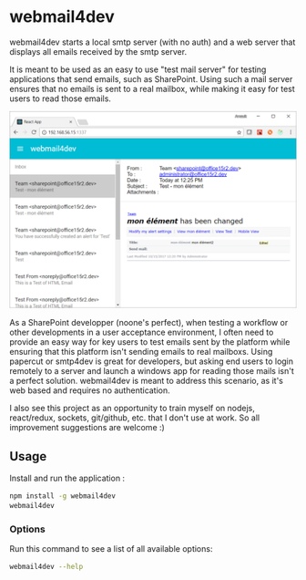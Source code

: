 # webmail4dev

webmail4dev starts a local smtp server (with no auth) and a web server that displays all emails received by the smtp server.

It is meant to be used as an easy to use "test mail server" for testing applications that send emails, such as SharePoint. Using such a mail server ensures that no emails is sent to a real mailbox, while making it easy for test users to read those emails.

![screenshot.png](screenshot.png)

As a SharePoint developper (noone's perfect), when testing a workflow or other developments in a user acceptance environment, I often need to provide an easy way for key users to test emails sent by the platform while ensuring that this platform isn't sending emails to real mailboxs. Using papercut or smtp4dev is great for developers, but asking end users to login remotely to a server and launch a windows app for reading those mails isn't a perfect solution. webmail4dev is meant to address this scenario, as it's web based and requires no authentication.

I also see this project as an opportunity to train myself on nodejs, react/redux, sockets, git/github, etc. that I don't use at work. So all improvement suggestions are welcome :)

## Usage

Install and run the application :

```bash
npm install -g webmail4dev
webmail4dev
```

### Options

Run this command to see a list of all available options:

```bash
webmail4dev --help
```
